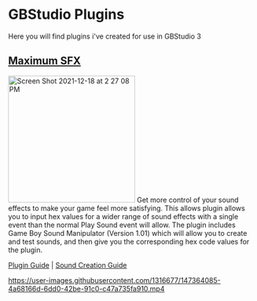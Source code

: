 # GBStudio Plugins
Here you will find plugins i've created for use in GBStudio 3

## [Maximum SFX](https://github.com/dochardware/GBStudio-Plugins/blob/d7dc158172579231702a78cedf91bfb5ed40a136/Maximum%20SFX%20Guide.md)
<img width="258" alt="Screen Shot 2021-12-18 at 2 27 08 PM" src="https://user-images.githubusercontent.com/1316677/147362590-6ab3f979-f16e-44c9-a4a3-f267814357ba.png">
Get more control of your sound effects to make your game feel more satisfying. This allows plugin allows you to input hex values for a wider range of sound effects with a single event than the normal Play Sound event will allow. The plugin includes Game Boy Sound Manipulator (Version 1.01) which will allow you to create and test sounds, and then give you the corresponding hex code values for the plugin.

[Plugin Guide](https://github.com/dochardware/GBStudio-Plugins/blob/e79ce349128fdb68a76124ef3aee2d67c4f30ddb/Maximum%20SFX%20Guide.md) | [Sound Creation Guide](https://github.com/dochardware/GBStudio-Plugins/blob/e79ce349128fdb68a76124ef3aee2d67c4f30ddb/Creating%20SFX%20Quick%20Guide.md)

https://user-images.githubusercontent.com/1316677/147364085-4a68166d-6dd0-42be-91c0-c47a735fa910.mp4

